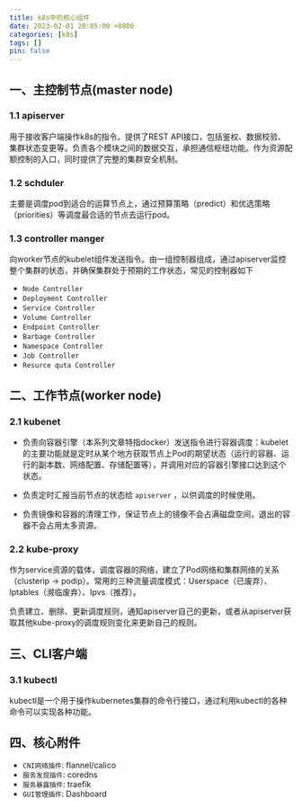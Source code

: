 ```yaml
---
title: k8s中的核心组件
date: 2023-02-01 20:05:00 +0800
categories: [k8s]
tags: []
pin: false
---
```


## 一、主控制节点(master node)

### 1.1 apiserver

用于接收客户端操作k8s的指令。提供了REST API接口，包括鉴权、数据校验、集群状态变更等。负责各个模块之间的数据交互，承担通信枢纽功能。作为资源配额控制的入口，同时提供了完整的集群安全机制。

### 1.2 schduler

主要是调度pod到适合的运算节点上，通过预算策略（predict）和优选策略（priorities）等调度最合适的节点去运行pod。

### 1.3 controller manger

向worker节点的kubelet组件发送指令。由一组控制器组成，通过apiserver监控整个集群的状态，并确保集群处于预期的工作状态，常见的控制器如下

- `Node Controller`
- `Deployment Controller`
- `Service Controller`
- `Volume Controller`
- `Endpoint Controller`
- `Barbage Controller`
- `Namespace Controller`
- `Job Controller`
- `Resurce quta Controller`

## 二、工作节点(worker node)

### 2.1 kubenet

- 负责向容器引擎（本系列文章特指docker）发送指令进行容器调度：kubelet的主要功能就是定时从某个地方获取节点上Pod的期望状态（运行的容器、运行的副本数、网络配置、存储配置等），并调用对应的容器引擎接口达到这个状态。

- 负责定时汇报当前节点的状态给 `apiserver` ，以供调度的时候使用。

- 负责镜像和容器的清理工作，保证节点上的镜像不会占满磁盘空间，退出的容器不会占用太多资源。

### 2.2 kube-proxy

作为service资源的载体，调度容器的网络，建立了Pod网络和集群网络的关系（clusterip -> podip）。常用的三种流量调度模式：Userspace（已废弃）、Iptables（濒临废弃）、Ipvs（推荐）。

负责建立、删除、更新调度规则，通知apiserver自己的更新，或者从apiserver获取其他kube-proxy的调度规则变化来更新自己的规则。

## 三、CLI客户端

### 3.1 kubectl

kubectl是一个用于操作kubernetes集群的命令行接口，通过利用kubectl的各种命令可以实现各种功能。

## 四、核心附件

- `CNI网络插件`: flannel/calico
- `服务发现插件`: coredns
- `服务暴露插件`: traefik
- `GUI管理插件`: Dashboard
